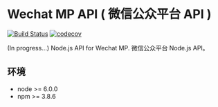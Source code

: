 # Wechat MP API ( 微信公众平台 API )

[![Build Status](https://travis-ci.org/39D/wechat-mp-api.svg?branch=master)](https://travis-ci.org/39D/wechat-mp-api)
[![codecov](https://codecov.io/gh/39D/wechat-mp-api/branch/master/graph/badge.svg)](https://codecov.io/gh/39D/wechat-mp-api)

(In progress...) Node.js API for Wechat MP.  微信公众平台 Node.js API。

## 环境

* node >= 6.0.0
* npm >= 3.8.6

